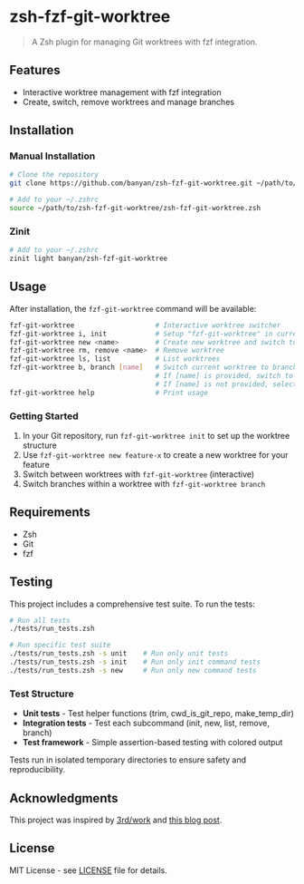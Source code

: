 # zsh-fzf-git-worktree

>A Zsh plugin for managing Git worktrees with fzf integration.

## Features

- Interactive worktree management with fzf integration
- Create, switch, remove worktrees and manage branches

## Installation

### Manual Installation

```bash
# Clone the repository
git clone https://github.com/banyan/zsh-fzf-git-worktree.git ~/path/to/zsh-fzf-git-worktree

# Add to your ~/.zshrc
source ~/path/to/zsh-fzf-git-worktree/zsh-fzf-git-worktree.zsh
```

### Zinit

```bash
# Add to your ~/.zshrc
zinit light banyan/zsh-fzf-git-worktree
```

## Usage

After installation, the `fzf-git-worktree` command will be available:

```bash
fzf-git-worktree                    # Interactive worktree switcher
fzf-git-worktree i, init            # Setup "fzf-git-worktree" in current directory
fzf-git-worktree new <name>         # Create new worktree and switch to it
fzf-git-worktree rm, remove <name>  # Remove worktree
fzf-git-worktree ls, list           # List worktrees
fzf-git-worktree b, branch [name]   # Switch current worktree to branch
                                    # If [name] is provided, switch to branch or create it
                                    # If [name] is not provided, select branch interactively
fzf-git-worktree help               # Print usage
```

### Getting Started

1. In your Git repository, run `fzf-git-worktree init` to set up the worktree structure
2. Use `fzf-git-worktree new feature-x` to create a new worktree for your feature
3. Switch between worktrees with `fzf-git-worktree` (interactive)
4. Switch branches within a worktree with `fzf-git-worktree branch`

## Requirements

- Zsh
- Git
- fzf

## Testing

This project includes a comprehensive test suite. To run the tests:

```bash
# Run all tests
./tests/run_tests.zsh

# Run specific test suite
./tests/run_tests.zsh -s unit    # Run only unit tests
./tests/run_tests.zsh -s init    # Run only init command tests
./tests/run_tests.zsh -s new     # Run only new command tests
```

### Test Structure

- **Unit tests** - Test helper functions (trim, cwd_is_git_repo, make_temp_dir)
- **Integration tests** - Test each subcommand (init, new, list, remove, branch)
- **Test framework** - Simple assertion-based testing with colored output

Tests run in isolated temporary directories to ensure safety and reproducibility.

## Acknowledgments

This project was inspired by [3rd/work](https://github.com/3rd/work) and [this blog post](https://sushichan044.hateblo.jp/entry/2025/06/06/003325).

## License

MIT License - see [LICENSE](LICENSE) file for details.
